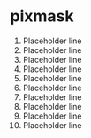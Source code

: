 # pixmask

1. Placeholder line
2. Placeholder line
3. Placeholder line
4. Placeholder line
5. Placeholder line
6. Placeholder line
7. Placeholder line
8. Placeholder line
9. Placeholder line
10. Placeholder line
